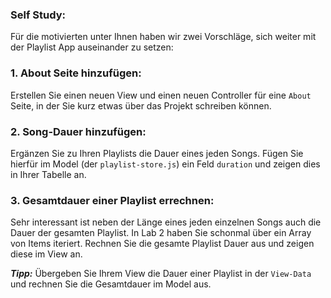 ### Self Study:

Für die motivierten unter Ihnen haben wir zwei Vorschläge, sich weiter mit der Playlist App auseinander zu setzen:

### 1. About Seite hinzufügen:

Erstellen Sie einen neuen View und einen neuen Controller für eine `About` Seite, in der Sie kurz etwas über das Projekt schreiben können.


### 2. Song-Dauer hinzufügen:

Ergänzen Sie zu Ihren Playlists die Dauer eines jeden Songs.
Fügen Sie hierfür im Model (der `playlist-store.js`) ein Feld `duration` und zeigen dies in Ihrer Tabelle an.

### 3. Gesamtdauer einer Playlist errechnen:

Sehr interessant ist neben der Länge eines jeden einzelnen Songs auch die Dauer der gesamten Playlist. In Lab 2 haben Sie schonmal über ein Array von Items iteriert. 
Rechnen Sie die gesamte Playlist Dauer aus und zeigen diese im View an.

***Tipp:*** Übergeben Sie Ihrem View die Dauer einer Playlist in der `View-Data` und rechnen Sie die Gesamtdauer im Model aus.

